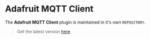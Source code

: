 # Adafruit MQTT Client

The **Adafruit MQTT Client** plugin is maintained in it's own `REPOSITORY`.

> Get the latest version [here](http://krambriw.net/Release).